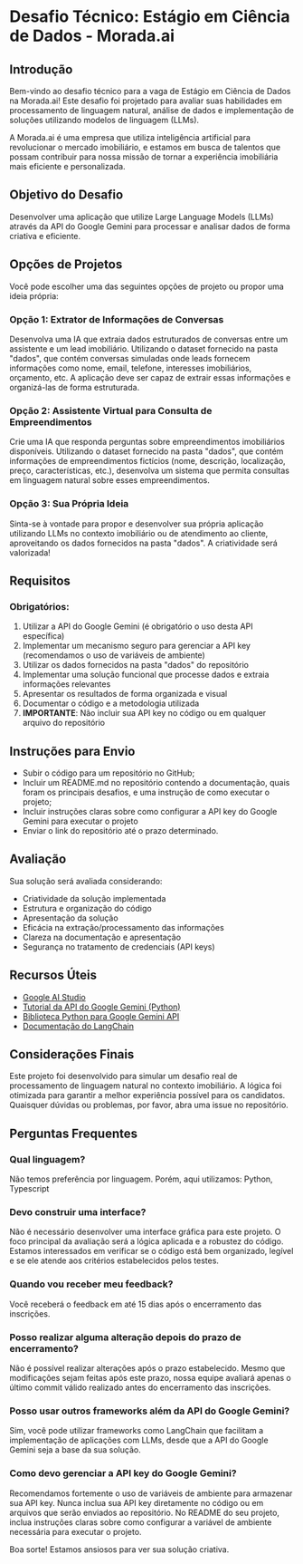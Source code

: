 # Desafio Técnico: Estágio em Ciência de Dados - Morada.ai

## Introdução

Bem-vindo ao desafio técnico para a vaga de Estágio em Ciência de Dados na Morada.ai! Este desafio foi projetado para avaliar suas habilidades em processamento de linguagem natural, análise de dados e implementação de soluções utilizando modelos de linguagem (LLMs).

A Morada.ai é uma empresa que utiliza inteligência artificial para revolucionar o mercado imobiliário, e estamos em busca de talentos que possam contribuir para nossa missão de tornar a experiência imobiliária mais eficiente e personalizada.

## Objetivo do Desafio

Desenvolver uma aplicação que utilize Large Language Models (LLMs) através da API do Google Gemini para processar e analisar dados de forma criativa e eficiente.

## Opções de Projetos

Você pode escolher uma das seguintes opções de projeto ou propor uma ideia própria:

### Opção 1: Extrator de Informações de Conversas
Desenvolva uma IA que extraia dados estruturados de conversas entre um assistente e um lead imobiliário. Utilizando o dataset fornecido na pasta "dados", que contém conversas simuladas onde leads fornecem informações como nome, email, telefone, interesses imobiliários, orçamento, etc. A aplicação deve ser capaz de extrair essas informações e organizá-las de forma estruturada.

### Opção 2: Assistente Virtual para Consulta de Empreendimentos
Crie uma IA que responda perguntas sobre empreendimentos imobiliários disponíveis. Utilizando o dataset fornecido na pasta "dados", que contém informações de empreendimentos fictícios (nome, descrição, localização, preço, características, etc.), desenvolva um sistema que permita consultas em linguagem natural sobre esses empreendimentos.

### Opção 3: Sua Própria Ideia
Sinta-se à vontade para propor e desenvolver sua própria aplicação utilizando LLMs no contexto imobiliário ou de atendimento ao cliente, aproveitando os dados fornecidos na pasta "dados". A criatividade será valorizada!

## Requisitos

### Obrigatórios:
1. Utilizar a API do Google Gemini (é obrigatório o uso desta API específica)
2. Implementar um mecanismo seguro para gerenciar a API key (recomendamos o uso de variáveis de ambiente)
3. Utilizar os dados fornecidos na pasta "dados" do repositório
4. Implementar uma solução funcional que processe dados e extraia informações relevantes
5. Apresentar os resultados de forma organizada e visual
6. Documentar o código e a metodologia utilizada
7. **IMPORTANTE**: Não incluir sua API key no código ou em qualquer arquivo do repositório

## Instruções para Envio

- Subir o código para um repositório no GitHub;
- Incluir um README.md no repositório contendo a documentação, quais foram os principais desafios, e uma instrução de como executar o projeto;
- Incluir instruções claras sobre como configurar a API key do Google Gemini para executar o projeto
- Enviar o link do repositório até o prazo determinado.

## Avaliação

Sua solução será avaliada considerando:

- Criatividade da solução implementada
- Estrutura e organização do código
- Apresentação da solução
- Eficácia na extração/processamento das informações
- Clareza na documentação e apresentação
- Segurança no tratamento de credenciais (API keys)

## Recursos Úteis

- [Google AI Studio](https://aistudio.google.com/)
- [Tutorial da API do Google Gemini (Python)](https://ai.google.dev/gemini-api/docs/get-started/tutorial?hl=pt-br&lang=python)
- [Biblioteca Python para Google Gemini API](https://github.com/google/generative-ai-python)
- [Documentação do LangChain](https://python.langchain.com/docs/introduction/)

## Considerações Finais

Este projeto foi desenvolvido para simular um desafio real de processamento de linguagem natural no contexto imobiliário. A lógica foi otimizada para garantir a melhor experiência possível para os candidatos. Quaisquer dúvidas ou problemas, por favor, abra uma issue no repositório.

## Perguntas Frequentes

### Qual linguagem?

Não temos preferência por linguagem. Porém, aqui utilizamos: Python, Typescript

### Devo construir uma interface?

Não é necessário desenvolver uma interface gráfica para este projeto. O foco principal da avaliação será a lógica aplicada e a robustez do código. Estamos interessados em verificar se o código está bem organizado, legível e se ele atende aos critérios estabelecidos pelos testes.

### Quando vou receber meu feedback?

Você receberá o feedback em até 15 dias após o encerramento das inscrições.

### Posso realizar alguma alteração depois do prazo de encerramento?

Não é possível realizar alterações após o prazo estabelecido. Mesmo que modificações sejam feitas após este prazo, nossa equipe avaliará apenas o último commit válido realizado antes do encerramento das inscrições.

### Posso usar outros frameworks além da API do Google Gemini?

Sim, você pode utilizar frameworks como LangChain que facilitam a implementação de aplicações com LLMs, desde que a API do Google Gemini seja a base da sua solução.

### Como devo gerenciar a API key do Google Gemini?

Recomendamos fortemente o uso de variáveis de ambiente para armazenar sua API key. Nunca inclua sua API key diretamente no código ou em arquivos que serão enviados ao repositório. No README do seu projeto, inclua instruções claras sobre como configurar a variável de ambiente necessária para executar o projeto.


Boa sorte! Estamos ansiosos para ver sua solução criativa. 
